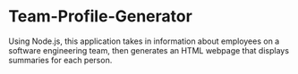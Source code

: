 # Team-Profile-Generator
Using Node.js, this application takes in information about employees on a software engineering team, then generates an HTML webpage that displays summaries for each person.
